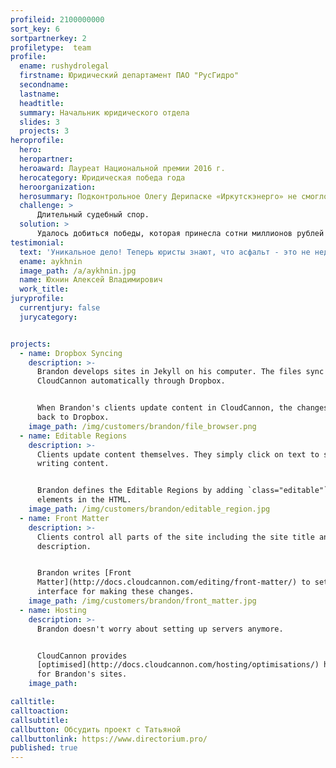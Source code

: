 ```yaml
---
profileid: 2100000000
sort_key: 6
sortpartnerkey: 2
profiletype:  team
profile:
  ename: rushydrolegal
  firstname: Юридический департамент ПАО "РусГидро"
  secondname: 
  lastname: 
  headtitle: 
  summary: Начальник юридического отдела
  slides: 3
  projects: 3
heroprofile:
  hero: 
  heropartner: 
  heroaward: Лауреат Национальной премии 2016 г.
  herocategory: Юридическая победа года
  heroorganization:
  herosummary: Подконтрольное Олегу Дерипаске «Иркутскэнерго» не смогло добиться сохранения низких платежей за аренду плотин ГЭС Ангарского каскада, которыми владеет «РусГидро». Верховный суд отклонил жалобу компании на решения апелляционной и кассационной инстанций, предписывающие повысить эти платежи в 11 раз.
  challenge: >
      Длительный судебный спор.
  solution: >
      Удалось добиться победы, которая принесла сотни миллионов рублей в год.
testimonial:
  text: 'Уникальное дело! Теперь юристы знают, что асфальт - это не недвижимость'
  ename: aykhnin
  image_path: /a/aykhnin.jpg
  name: Юхнин Алексей Владимирович
  work_title: 
juryprofile:
  currentjury: false
  jurycategory: 


projects:
  - name: Dropbox Syncing
    description: >-
      Brandon develops sites in Jekyll on his computer. The files sync to
      CloudCannon automatically through Dropbox.


      When Brandon's clients update content in CloudCannon, the changes push
      back to Dropbox. 
    image_path: /img/customers/brandon/file_browser.png
  - name: Editable Regions
    description: >-
      Clients update content themselves. They simply click on text to start
      writing content.


      Brandon defines the Editable Regions by adding `class="editable"` to
      elements in the HTML. 
    image_path: /img/customers/brandon/editable_region.jpg
  - name: Front Matter
    description: >-
      Clients control all parts of the site including the site title and
      description.


      Brandon writes [Front
      Matter](http://docs.cloudcannon.com/editing/front-matter/) to set up the
      interface for making these changes.
    image_path: /img/customers/brandon/front_matter.jpg
  - name: Hosting
    description: >-
      Brandon doesn't worry about setting up servers anymore.


      CloudCannon provides
      [optimised](http://docs.cloudcannon.com/hosting/optimisations/) hosting
      for Brandon's sites.
    image_path: 

calltitle: 
calltoaction: 
callsubtitle: 
callbutton: Обсудить проект с Татьяной
callbuttonlink: https://www.directorium.pro/
published: true
---
```


